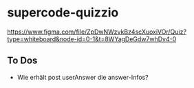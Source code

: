 # supercode-quizzio

https://www.figma.com/file/ZpDwNWzvkBz4scXuoxiVOr/Quiz?type=whiteboard&node-id=0-1&t=8WYagDeGdw7whDv4-0

## To Dos

- Wie erhält post userAnswer die answer-Infos?
